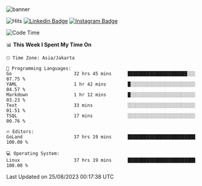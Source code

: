 ![banner](https://readme-typing-svg.herokuapp.com/?lines=Hello,+There!+👋;This+is+ryanbekhen....;Nice+to+meet+you!&center=false)

![Hits](https://hits.seeyoufarm.com/api/count/incr/badge.svg?url=https%3A%2F%2Fgithub.com%2Fryanbekhen%2Fhit-counter&count_bg=%2379C83D&title_bg=%23555555&icon=github.svg&icon_color=%23E7E7E7&title=Provile+views&edge_flat=true)
[![Linkedin Badge](https://img.shields.io/badge/-LinkedIn-0e76a8?style=flat-square&logo=Linkedin&logoColor=white)](https://linkedin.com/in/ryanbekhen)
[![Instagram Badge](https://img.shields.io/badge/-Instagram-e4405f?style=flat-square&logo=Instagram&logoColor=white)](https://instagram.com/ryanbekhen.dev/)

<!--START_SECTION:waka-->
![Code Time](http://img.shields.io/badge/Code%20Time-499%20hrs%2045%20mins-blue)

📊 **This Week I Spent My Time On** 

```text
🕑︎ Time Zone: Asia/Jakarta

💬 Programming Languages: 
Go                       32 hrs 45 mins      ██████████████████████░░░   87.75 % 
YAML                     1 hr 42 mins        █░░░░░░░░░░░░░░░░░░░░░░░░   04.57 % 
Markdown                 1 hr 12 mins        █░░░░░░░░░░░░░░░░░░░░░░░░   03.23 % 
Text                     33 mins             ░░░░░░░░░░░░░░░░░░░░░░░░░   01.51 % 
TSQL                     17 mins             ░░░░░░░░░░░░░░░░░░░░░░░░░   00.76 % 

🔥 Editors: 
GoLand                   37 hrs 19 mins      █████████████████████████   100.00 % 

💻 Operating System: 
Linux                    37 hrs 19 mins      █████████████████████████   100.00 % 
```


 Last Updated on 25/08/2023 00:17:38 UTC
<!--END_SECTION:waka-->
